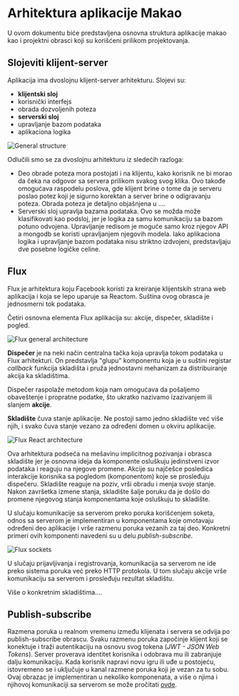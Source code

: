 


Arhitektura aplikacije Makao
================

U ovom dokumentu biće predstavljena osnovna struktura aplikacije makao kao i projektni obrasci koji su korišćeni prilikom projektovanja.

Slojeviti klijent-server
---------------------

Aplikacija ima dvoslojnu klijent-server arhitekturu. Slojevi su:

- **klijentski sloj**
 - korisnički interfejs
 - obrada dozvoljenih poteza
- **serverski sloj**
 - upravljanje bazom podataka
 - aplikaciona logika

![General structure](images/general-structure.png)
 
Odlučili smo se za dvoslojnu arhitekturu iz sledećih razloga:

 - Deo obrade poteza mora postojati i na klijentu, kako korisnik ne bi morao da čeka na odgovor sa servera prilikom svakog svog klika. Ovo takođe omogućava raspodelu poslova, gde klijent brine o tome da je serveru poslao potez koji je sigurno korektan a server brine o odigravanju poteza. Obrada poteza je detaljno objašnjena u ....
 - Serverski sloj upravlja bazama podataka. Ovo se možda može klasifikovati kao podsloj, jer je logika za samu komunikaciju sa bazom potuno odvojena. Upravljanje redisom je moguće samo kroz njegov API a mongodb se koristi upravljanjem njegovih modela. Iako aplikaciona logika i upravljanje bazom podataka nisu striktno izdvojeni, predstavljaju dve posebne logičke celine.

Flux
----------

Flux je arhitektura koju Facebook koristi za kreiranje klijentskih strana web aplikacija i koja se lepo uparuje sa Reactom. Suština ovog obrasca je jednosmerni tok podataka. 

Četiri osnovna elementa Flux aplikacija su: akcije, dispečer, skladište i pogled.

![Flux general architecture](images/flux-general.png)

**Dispečer** je na neki način centralna tačka koja upravlja tokom podataka u Flux arhitekturi. On predstavlja "glupu" komponentu koja je u suštini registar *callback* funkcija skladišta i pruža jednostavni mehanizam za distribuiranje akcija ka skladištima.

Dispečer raspolaže metodom koja nam omogućava da pošaljemo obaveštenje i propratne podatke, što ukratko nazivamo izazivanjem ili slanjem **akcije**.

**Skladište** čuva stanje aplikacije. Ne postoji samo jedno skladište već više njih, i svako čuva stanje vezano za određeni domen u okviru aplikacije.

![Flux React architecture](images/flux-react.png)

Ova arhitektura podseća na mešavinu implicitnog pozivanja i obrasca skladište jer je osnovna ideja da komponente osluškuju jedinstveni izvor podataka i reaguju na njegove promene.
Akcije su najčešce posledica interakcije korisnika sa pogledom (komponentom) koje se prosleđuju dispečeru. Skladište reaguje na poziv, vrši obradu i menja svoje stanje. Nakon završetka izmene stanja, skladište šalje poruku da je došlo do promene njegovog stanja komponentama koje osluškuju to skladište.

U slučaju komunikacije sa serverom preko poruka korišćenjem soketa, odnos sa serverom je implementiran u komponentama koje omotavaju određeni deo aplikacije i vrše razmenu poruka vezanih za taj deo. Konkretni primeri ovih komponenti navedeni su u delu *publish-subscribe*.

![Flux sockets](images/flux-sockets.png)

U slučaju prijavljivanja i registrovanja, komunikacija sa serverom ne ide preko sistema poruka već preko HTTP protokola. U tom slučaju akcije vrše komunikaciju sa serverom i prosleđuju rezultat skladištu.

Više o konkretnim skladištima....

Publish-subscribe
-----------------------

Razmena poruka u realnom vremenu između klijenata i servera se odvija po publish-subscribe obrascu. Svaku razmenu poruka započinje klijent koji se konektuje i traži autentikaciju na osnovu svog tokena (*JWT - JSON Web Tokens*). Server proverava identitet korisnika i odobrava mu ili zabranjuje dalju komunikaciju. Kada korisnik napravi novu igru ili uđe u postojeću, istovremeno se i uključuje u kanal razmene poruka koji je vezan za tu sobu. Ovaj obrazac je implementiran u nekoliko komponenata, a više o njima i njihovoj komunikaciji sa serverom se može pročitati [ovde](message-passing.md).
